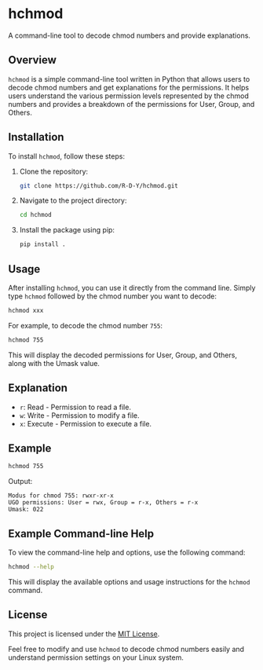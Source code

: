 # hchmod

A command-line tool to decode chmod numbers and provide explanations.

## Overview

`hchmod` is a simple command-line tool written in Python that allows users to decode chmod numbers and get explanations for the permissions. It helps users understand the various permission levels represented by the chmod numbers and provides a breakdown of the permissions for User, Group, and Others.

## Installation

To install `hchmod`, follow these steps:

1. Clone the repository:

    ```bash
    git clone https://github.com/R-D-Y/hchmod.git
    ```

2. Navigate to the project directory:

    ```bash
    cd hchmod
    ```

3. Install the package using pip:

    ```bash
    pip install .
    ```

## Usage

After installing `hchmod`, you can use it directly from the command line. Simply type `hchmod` followed by the chmod number you want to decode:

```bash
hchmod xxx
```

For example, to decode the chmod number `755`:

```bash
hchmod 755
```

This will display the decoded permissions for User, Group, and Others, along with the Umask value.

## Explanation

- `r`: Read - Permission to read a file.
- `w`: Write - Permission to modify a file.
- `x`: Execute - Permission to execute a file.

## Example

```bash
hchmod 755
```

Output:
```
Modus for chmod 755: rwxr-xr-x
UGO permissions: User = rwx, Group = r-x, Others = r-x
Umask: 022
```


## Example Command-line Help
To view the command-line help and options, use the following command:

```bash
hchmod --help
```
This will display the available options and usage instructions for the `hchmod` command.

## License

This project is licensed under the [MIT License](https://github.com/R-D-Y/helpchmod/blob/main/LICENSE).

Feel free to modify and use `hchmod` to decode chmod numbers easily and understand permission settings on your Linux system.
